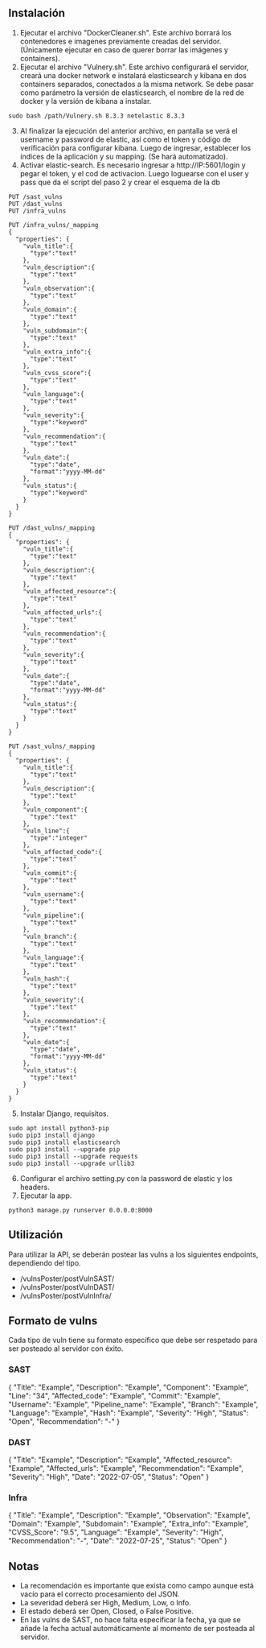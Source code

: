## Instalación

1. Ejecutar el archivo "DockerCleaner.sh". Este archivo borrará los contenedores e imagenes previamente creadas del servidor. (Únicamente ejecutar en caso de querer borrar las imágenes y containers).
2. Ejecutar el archivo "Vulnery.sh". Este archivo configurará el servidor, creará una docker network e instalará elasticsearch y kibana en dos containers separados, conectados a la misma network. Se debe pasar como parámetro la versión de elasticsearch, el nombre de la red de docker y la versión de kibana a instalar.
```
sudo bash /path/Vulnery.sh 8.3.3 netelastic 8.3.3
```
3. Al finalizar la ejecución del anterior archivo, en pantalla se verá el username y password de elastic, así como el token y código de verificación para configurar kibana. Luego de ingresar, establecer los índices de la aplicación y su mapping. (Se hará automatizado).
4. Activar elastic-search. Es necesario ingresar a http://IP:5601/login y pegar el token, y el cod de activacion. Luego loguearse con el user y pass que da el script del paso 2 y crear el esquema de la db
```
PUT /sast_vulns
PUT /dast_vulns
PUT /infra_vulns

PUT /infra_vulns/_mapping
{
  "properties": {
    "vuln_title":{
      "type":"text"
    },
    "vuln_description":{
      "type":"text"
    },
    "vuln_observation":{
      "type":"text"
    },
    "vuln_domain":{
      "type":"text"
    },
    "vuln_subdomain":{
      "type":"text"
    },
    "vuln_extra_info":{
      "type":"text"
    },
    "vuln_cvss_score":{
      "type":"text"
    },
    "vuln_language":{
      "type":"text"
    },
    "vuln_severity":{
      "type":"keyword"
    },
    "vuln_recommendation":{
      "type":"text"
    },
    "vuln_date":{
      "type":"date",
      "format":"yyyy-MM-dd"
    },
    "vuln_status":{
      "type":"keyword"
    }
  }
}

PUT /dast_vulns/_mapping
{
  "properties": {
    "vuln_title":{
      "type":"text"
    },
    "vuln_description":{
      "type":"text"
    },
    "vuln_affected_resource":{
      "type":"text"
    },
    "vuln_affected_urls":{
      "type":"text"
    },
    "vuln_recommendation":{
      "type":"text"
    },
    "vuln_severity":{
      "type":"text"
    },
    "vuln_date":{
      "type":"date",
      "format":"yyyy-MM-dd"
    },
    "vuln_status":{
      "type":"text"
    }
  }
}

PUT /sast_vulns/_mapping
{
  "properties": {
    "vuln_title":{
      "type":"text"
    },
    "vuln_description":{
      "type":"text"
    },
    "vuln_component":{
      "type":"text"
    },
    "vuln_line":{
      "type":"integer"
    },
    "vuln_affected_code":{
      "type":"text"
    },
    "vuln_commit":{
      "type":"text"
    },
    "vuln_username":{
      "type":"text"
    },
    "vuln_pipeline":{
      "type":"text"
    },
    "vuln_branch":{
      "type":"text"
    },
    "vuln_language":{
      "type":"text"
    },
    "vuln_hash":{
      "type":"text"
    },
    "vuln_severity":{
      "type":"text"
    },
    "vuln_recommendation":{
      "type":"text"
    },
    "vuln_date":{
      "type":"date",
      "format":"yyyy-MM-dd"
    },
    "vuln_status":{
      "type":"text"
    }
  }
}
```
5. Instalar Django, requisitos.
```
sudo apt install python3-pip
sudo pip3 install django
sudo pip3 install elasticsearch
sudo pip3 install --upgrade pip
sudo pip3 install --upgrade requests
sudo pip3 install --upgrade urllib3
```
6. Configurar el archivo setting.py con la password de elastic y los headers.
7. Ejecutar la app.
```
python3 manage.py runserver 0.0.0.0:8000
```

## Utilización

Para utilizar la API, se deberán postear las vulns a los siguientes endpoints, dependiendo del tipo.

- /vulnsPoster/postVulnSAST/
- /vulnsPoster/postVulnDAST/
- /vulnsPoster/postVulnInfra/

## Formato de vulns

Cada tipo de vuln tiene su formato específico que debe ser respetado para ser posteado al servidor con éxito.

### SAST

{
    "Title": "Example",
    "Description": "Example",
    "Component": "Example",
    "Line": "34",
    "Affected_code": "Example",
    "Commit": "Example",
    "Username": "Example",
    "Pipeline_name": "Example",
    "Branch": "Example",
    "Language": "Example",
    "Hash": "Example",
    "Severity": "High",
    "Status": "Open",
    "Recommendation": "-"
}

### DAST

{
    "Title": "Example",
    "Description": "Example",
    "Affected_resource": "Example",
    "Affected_urls": "Example",
    "Recommendation": "Example",
    "Severity": "High",
    "Date": "2022-07-05",
    "Status": "Open"
}

### Infra

{
    "Title": "Example",
    "Description": "Example",
    "Observation": "Example",
    "Domain": "Example",
    "Subdomain": "Example",
    "Extra_info": "Example",
    "CVSS_Score": "9.5",
    "Language": "Example",
    "Severity": "High",
    "Recommendation": "-",
    "Date": "2022-07-25",
    "Status": "Open"
}

## Notas

- La recomendación es importante que exista como campo aunque está vacío para el correcto procesamiento del JSON.
- La severidad deberá ser High, Medium, Low, o Info.
- El estado deberá ser Open, Closed, o False Positive.
- En las vulns de SAST, no hace falta especificar la fecha, ya que se añade la fecha actual automáticamente al momento de ser posteada al servidor.
